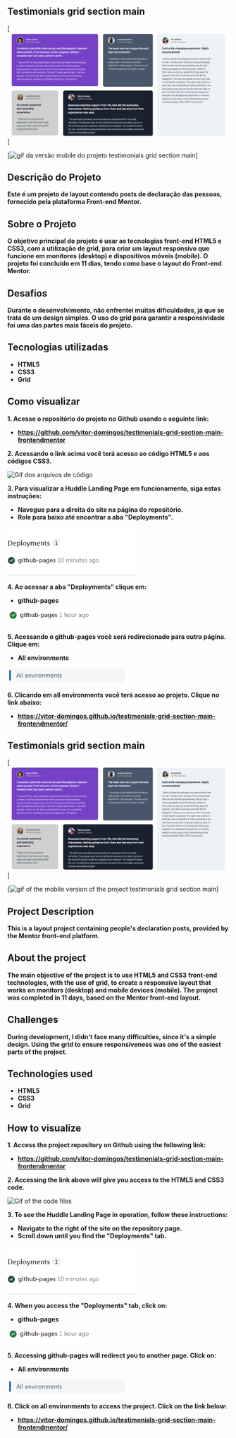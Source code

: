 ## Testimonials grid section main  

[<img src="./gif project testimonials grid section main.gif" alt="gif da versão desktop do projeto testimonials grid section main">]

[<img src="./gif project testimonials grid section main mobile.gif" alt="gif da versão mobile do projeto testimonials grid section main">]

## Descrição do Projeto

**Este é um projeto de layout contendo posts de declaração das pessoas, fornecido pela plataforma Front-end Mentor.**

## Sobre o Projeto

**O objetivo principal do projeto é usar as tecnologias front-end HTML5 e CSS3, com a utilização de grid, para criar um layout responsivo que funcione em monitores (desktop) e dispositivos móveis (mobile). O projeto foi concluído em 11 dias, tendo como base o layout do Front-end Mentor.**

## Desafios

**Durante o desenvolvimento, não enfrentei muitas dificuldades, já que se trata de um design simples. O uso do grid para garantir a responsividade foi uma das partes mais fáceis do projeto.**


## Tecnologias utilizadas

- **HTML5**
- **CSS3**
- **Grid**

## Como visualizar

**1. Acesse o repositório do projeto no Github usando o seguinte link:**

- **https://github.com/vitor-domingos/testimonials-grid-section-main-frontendmentor**

**2. Acessando o link acima você terá acesso ao código HTML5 e aos códigos CSS3.**

![Gif dos arquivos de código](./gif%20dos%20arquivos%20de%20c%C3%B3digo%20do%20projeto%20testimonials%20grid%20section%20main.gif)

**3. Para visualizar a Huddle Landing Page em funcionamento, siga estas instruções:**

- **Navegue para a direita do site na página do repositório.**
- **Role para baixo até encontrar a aba "Deployments".**

![Gif da aba deployments](./gif%20da%20aba%20deployments%20do%20projeto%20testimonials%20grid%20section%20main.gif)

**4. Ao acessar a aba "Deployments" clique em:**

- **github-pages**

![Gif do github-pages](./gif%20da%20aba%20github-pages%20do%20projeto%20testimonials%20grid%20section%20main%20%20.gif)

**5. Acessando o github-pages você será redirecionado para outra página. Clique em:**

- **All environments**

![Gif do all environments](./gif%20da%20aba%20all%20environments%20do%20projeto%20testimonials%20grid%20section%20main%20.gif)

**6. Clicando em all environments você terá acesso ao projeto. Clique no link abaixo:**

- **https://vitor-domingos.github.io/testimonials-grid-section-main-frontendmentor/**



## Testimonials grid section main  

[<img src="./gif project testimonials grid section main.gif" alt="gif of the desktop version of the project testimonials grid section main">]

[<img src="./gif project testimonials grid section main mobile.gif" alt="gif of the mobile version of the project testimonials grid section main">]

## Project Description

**This is a layout project containing people's declaration posts, provided by the Mentor front-end platform.**

## About the project

**The main objective of the project is to use HTML5 and CSS3 front-end technologies, with the use of grid, to create a responsive layout that works on monitors (desktop) and mobile devices (mobile). The project was completed in 11 days, based on the Mentor front-end layout.**

## Challenges

**During development, I didn't face many difficulties, since it's a simple design. Using the grid to ensure responsiveness was one of the easiest parts of the project.**

## Technologies used

- **HTML5**
- **CSS3**
- **Grid**
## How to visualize

**1. Access the project repository on Github using the following link:**

- **https://github.com/vitor-domingos/testimonials-grid-section-main-frontendmentor**

**2. Accessing the link above will give you access to the HTML5 and CSS3 code.**

![Gif of the code files](./gif%20dos%20arquivos%20de%20c%C3%B3digo%20do%20projeto%20testimonials%20grid%20section%20main.gif)

**3. To see the Huddle Landing Page in operation, follow these instructions:**

- **Navigate to the right of the site on the repository page.**
- **Scroll down until you find the "Deployments" tab.**

![Gif of the deployments tab](./gif%20da%20aba%20deployments%20do%20projeto%20testimonials%20grid%20section%20main.gif)

**4. When you access the "Deployments" tab, click on:**

- **github-pages**

![Gif do github-pages](./gif%20da%20aba%20github-pages%20do%20projeto%20testimonials%20grid%20section%20main%20%20.gif)

**5. Accessing github-pages will redirect you to another page. Click on:**

- **All environments**

![Gif of all environments](./gif%20da%20aba%20all%20environments%20do%20projeto%20testimonials%20grid%20section%20main%20.gif)

**6. Click on all environments to access the project. Click on the link below:**

- **https://vitor-domingos.github.io/testimonials-grid-section-main-frontendmentor/**

